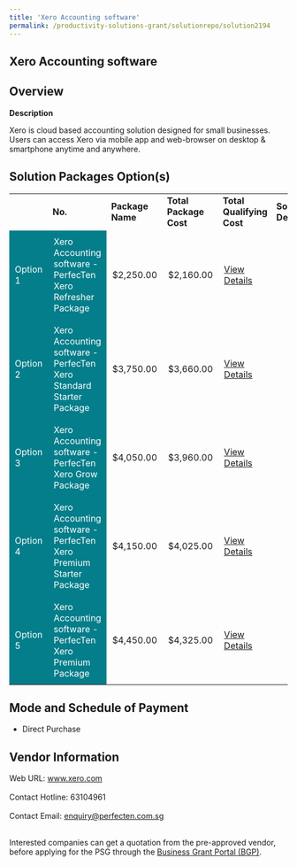 ```yaml
---
title: 'Xero Accounting software'
permalink: /productivity-solutions-grant/solutionrepo/solution2194
---
```


## Xero Accounting software

## Overview

**Description**

Xero is cloud based accounting solution designed for small businesses. Users can access Xero via mobile app and web-browser on desktop & smartphone anytime and anywhere.

## Solution Packages Option(s)

<table>
<th>
<td><b>No.</b></td>
<td><b>Package Name</b></td>
<td><b>Total Package Cost</b></td>
<td><b>Total Qualifying Cost</b></td>
<td><b>Solution Details</b></td>
</th>
<tr>
<td style='padding: 10px; background-color: #037E8A; color: #FFFFFF;'>Option 1</td>
<td style='padding: 10px; background-color: #037E8A; color: #FFFFFF;'>Xero Accounting software - PerfecTen Xero Refresher Package</td>
<td style='padding: 10px;'>$2,250.00</td>
<td style='padding: 10px;'>$2,160.00</td>
<td style='padding: 10px;'><a href='https://www.gobusiness.gov.sg/images/psg/PerfectenCorporate20200832_Desensitised_Annex_3_Part_1.pdf' target='_blank'>View Details</a></td>
</tr>
<tr>
<td style='padding: 10px; background-color: #037E8A; color: #FFFFFF;'>Option 2</td>
<td style='padding: 10px; background-color: #037E8A; color: #FFFFFF;'>Xero Accounting software - PerfecTen Xero Standard Starter Package</td>
<td style='padding: 10px;'>$3,750.00</td>
<td style='padding: 10px;'>$3,660.00</td>
<td style='padding: 10px;'><a href='https://www.gobusiness.gov.sg/images/psg/PerfectenCorporate20200832_Desensitised_Annex_3_Part_2.pdf' target='_blank'>View Details</a></td>
</tr>
<tr>
<td style='padding: 10px; background-color: #037E8A; color: #FFFFFF;'>Option 3</td>
<td style='padding: 10px; background-color: #037E8A; color: #FFFFFF;'>Xero Accounting software - PerfecTen Xero Grow Package</td>
<td style='padding: 10px;'>$4,050.00</td>
<td style='padding: 10px;'>$3,960.00</td>
<td style='padding: 10px;'><a href='https://www.gobusiness.gov.sg/images/psg/PerfectenCorporate20200832_Desensitised_Annex_3_Part_3.pdf' target='_blank'>View Details</a></td>
</tr>
<tr>
<td style='padding: 10px; background-color: #037E8A; color: #FFFFFF;'>Option 4</td>
<td style='padding: 10px; background-color: #037E8A; color: #FFFFFF;'>Xero Accounting software - PerfecTen Xero Premium Starter Package</td>
<td style='padding: 10px;'>$4,150.00</td>
<td style='padding: 10px;'>$4,025.00</td>
<td style='padding: 10px;'><a href='https://www.gobusiness.gov.sg/images/psg/PerfectenCorporate20200832_Desensitised_Annex_3_Part_4.pdf' target='_blank'>View Details</a></td>
</tr>
<tr>
<td style='padding: 10px; background-color: #037E8A; color: #FFFFFF;'>Option 5</td>
<td style='padding: 10px; background-color: #037E8A; color: #FFFFFF;'>Xero Accounting software - PerfecTen Xero Premium Package</td>
<td style='padding: 10px;'>$4,450.00</td>
<td style='padding: 10px;'>$4,325.00</td>
<td style='padding: 10px;'><a href='https://www.gobusiness.gov.sg/images/psg/PerfectenCorporate20200832_Desensitised_Annex_3_Part_5.pdf' target='_blank'>View Details</a></td>
</tr>
</table>

## Mode and Schedule of Payment

 - Direct Purchase

## Vendor Information

 Web URL: www.xero.com <br><br>Contact Hotline: 63104961 <br><br>Contact Email: enquiry@perfecten.com.sg <br><br>

Interested companies can get a quotation from the pre-approved vendor, before applying for the PSG through the <a href='https://www.businessgrants.gov.sg/' target='_blank' rel='noopener'>Business Grant Portal (BGP)</a>.

<script src="/jquery/resize-tables.js"></script>
